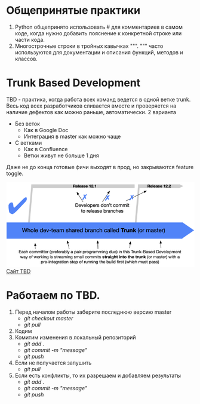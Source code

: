 # Общепринятые практики
1. Python общепринято использовать # для комментариев в самом коде, когда нужно добавить пояснение к конкретной строке или части кода.
2. Многострочные строки в тройных кавычках  """. """ часто используются для документации и описания функций, методов и классов.


# Trunk Based Development
TBD - практика, когда работа всех команд ведется в одной ветке trunk. Весь код всех разработчиков сливается вместе и проверяется на наличие дефектов как можно раньше, автоматически.
2 варианта
* Без веток
  * Как в Google Doc
  * Интеграция в master как можно чаще
* С ветками
  * Как в Confluence
  * Ветки живут не больше 1 дня

Даже не до конца готовые фичи выходят в прод, но закрываются feature toggle.


![height:450px](TBD.png)
[Сайт TBD](https://trunkbaseddevelopment.com)


# Работаем по TBD.
1. Перед началом работы заберите последнюю версию master
    * *git checkout master*
    * *git pull*
1. Кодим
1. Комитим изменения в локальный репозиторий
    * *git add .*
    * *git commit -m "message"*
    * *git push*
4. Если не получается запушить 
    * *git pull*
5. Если есть конфликты, то их разрешаем и добавляем результаты
    * *git add .*
    * *git commit -m "message"*
    * *git push*